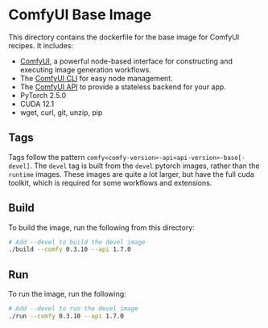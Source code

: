 # ComfyUI Base Image

This directory contains the dockerfile for the base image for ComfyUI recipes.
It includes:

- [ComfyUI](https://github.com/comfyanonymous/ComfyUI/), a powerful node-based interface for constructing and executing image generation workflows.
- The [ComfyUI CLI](https://github.com/Comfy-Org/comfy-cli) for easy node management.
- The [ComfyUI API](https://github.com/SaladTechnologies/comfyui-api) to provide a stateless backend for your app.
- PyTorch 2.5.0
- CUDA 12.1
- wget, curl, git, unzip, pip

## Tags

Tags follow the pattern `comfy<comfy-version>-api<api-version>-base[-devel]`.
The `devel` tag is built from the `devel` pytorch images, rather than the `runtime` images.
These images are quite a lot larger, but have the full cuda toolkit, which is required for some workflows and extensions.

## Build

To build the image, run the following from this directory:

```bash
# Add --devel to build the devel image
./build --comfy 0.3.10 --api 1.7.0
```

## Run

To run the image, run the following:

```bash
# Add --devel to run the devel image
./run --comfy 0.3.10 --api 1.7.0
```
